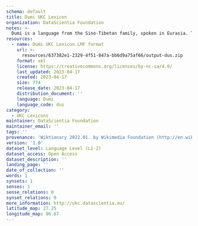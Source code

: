 ```yaml
---
schema: default
title: Dumi UKC Lexicon
organization: DataScientia Foundation
notes: >-
  Dumi is a language from the Sino-Tibetan family, spoken in Eurasia. The UKC Lexicon of Dumi is represented as a lexico-semantic network. It consists of words, word senses, synsets, as well as sense-level and synset-level relationships.
resources:
  - name: Dumi UKC Lexicon LMF format
    url: >-
      resources/637382e1-2329-4f51-847a-bb6d9a75af66/output-dus.zip
    format: xml
    license: https://creativecommons.org/licenses/by-nc-sa/4.0/
    last_updated: 2023-04-17
    created: 2023-04-17
    size: 774
    release_date: 2023-04-17
    distribution_document: ''
    language: Dumi
    language_code: dus
category:
  - UKC Lexicons
maintainer: DataScientia Foundation
maintainer_email: ''
tags: ''
provenance: 'Wiktionary 2022.01. by Wikimedia Foundation (http://en.wiktionary.org); Princeton WordNet 2.1 by Princeton University (https://wordnet.princeton.edu)'
version: '1.0'
dataset_level: Language Level (L1-2)
dataset_access: Open Access
dataset_description: ''
landing_page: ''
date_of_collection: ''
words: 1
synsets: 1
senses: 1
sense_relations: 0
synset_relations: 0
more_information: http://ukc.datascientia.eu/
latitude_map: 27.25
longitude_map: 86.67
---
```

